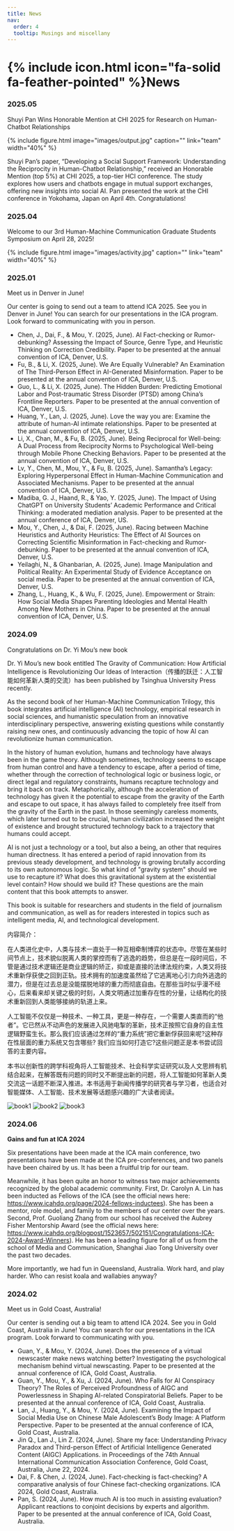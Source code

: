```yaml
---
title: News
nav:
  order: 4
  tooltip: Musings and miscellany
---
```


# {% include icon.html icon="fa-solid fa-feather-pointed" %}News

### 2025.05
Shuyi Pan Wins Honorable Mention at CHI 2025 for Research on Human-Chatbot Relationships

{%
  include figure.html
  image="images/output.jpg"
  caption=""
  link="team"
  width="40%"
%}


Shuyi Pan’s paper, “Developing a Social Support Framework: Understanding the Reciprocity in Human-Chatbot Relationship,” received an Honorable Mention (top 5%) at CHI 2025, a top-tier HCI conference. The study explores how users and chatbots engage in mutual support exchanges, offering new insights into social AI. Pan presented the work at the CHI conference in Yokohama, Japan on April 4th. Congratulations!

### 2025.04
Welcome to our 3rd Human-Machine Communication Graduate Students Symposium on April 28, 2025!

{%
  include figure.html
  image="images/activity.jpg"
  caption=""
  link="team"
  width="40%"
%}

### 2025.01
Meet us in Denver in June!

Our center is going to send out a team to attend ICA 2025. See you in Denver in June! You can search for our presentations in the ICA program. Look forward to communicating with you in person.

- Chen, J., Dai, F., & Mou, Y. (2025, June). AI Fact-checking or Rumor-debunking? Assessing the Impact of Source, Genre Type, and Heuristic Thinking on Correction Credibility. Paper to be presented at the annual convention of ICA, Denver, U.S.
- Fu, B., & Li, X. (2025, June). We Are Equally Vulnerable? An Examination of The Third-Person Effect in AI-Generated Misinformation. Paper to be presented at the annual convention of ICA, Denver, U.S.
- Guo, L., & Li, X. (2025, June). The Hidden Burden: Predicting Emotional Labor and Post-traumatic Stress Disorder (PTSD) among China’s Frontline Reporters. Paper to be presented at the annual convention of ICA, Denver, U.S.
- Huang, Y., Lan, J. (2025, June). Love the way you are: Examine the attribute of human-AI intimate relationships. Paper to be presented at the annual convention of ICA, Denver, U.S.
- Li, X., Chan, M., & Fu, B. (2025, June). Being Reciprocal for Well-being: A Dual Process from Reciprocity Norms to Psychological Well-being through Mobile Phone Checking Behaviors. Paper to be presented at the annual convention of ICA, Denver, U.S.
- Lv, Y., Chen, M., Mou, Y., & Fu, B. (2025, June). Samantha’s Legacy: Exploring Hyperpersonal Effect in Human-Machine Communication and Associated Mechanisms. Paper to be presented at the annual convention of ICA, Denver, U.S.
- Madiba, G. J., Haand, R., & Yao, Y. (2025, June). The Impact of Using ChatGPT on University Students’ Academic Performance and Critical Thinking: a moderated mediation analysis. Paper to be presented at the annual conference of ICA, Denver, US.
- Mou, Y., Chen, J., & Dai, F. (2025, June). Racing between Machine Heuristics and Authority Heuristics: The Effect of AI Sources on Correcting Scientific Misinformation in Fact-checking and Rumor-debunking. Paper to be presented at the annual convention of ICA, Denver, U.S.
- Yeilaghi, N., & Ghanbarian, A. (2025, June). Image Manipulation and Political Reality: An Experimental Study of Evidence Acceptance on social media. Paper to be presented at the annual convention of ICA, Denver, U.S.
- Zhang, L., Huang, K., & Wu, F. (2025, June). Empowerment or Strain: How Social Media Shapes Parenting Ideologies and Mental Health Among New Mothers in China. Paper to be presented at the annual convention of ICA, Denver, U.S.


### 2024.09
Congratulations on Dr. Yi Mou’s new book

Dr. Yi Mou’s new book entitled The Gravity of Communication: How Artificial Intelligence is Revolutionizing Our Ideas of Interaction（传播的跃迁：人工智能如何革新人类的交流）has been published by Tsinghua University Press recently. 

As the second book of her Human-Machine Communication Trilogy, this book integrates artificial intelligence (AI) technology, empirical research in social sciences, and humanistic speculation from an innovative interdisciplinary perspective, answering existing questions while constantly raising new ones, and continuously advancing the topic of how AI can revolutionize human communication. 

In the history of human evolution, humans and technology have always been in the game theory. Although sometimes, technology seems to escape from human control and have a tendency to escape, after a period of time, whether through the correction of technological logic or business logic, or direct legal and regulatory constraints, humans recapture technology and bring it back on track. Metaphorically, although the acceleration of technology has given it the potential to escape from the gravity of the Earth and escape to out space, it has always failed to completely free itself from the gravity of the Earth in the past. In those seemingly careless moments, which later turned out to be crucial, human civilization increased the weight of existence and brought structured technology back to a trajectory that humans could accept.

AI is not just a technology or a tool, but also a being, an other that requires human directness. It has entered a period of rapid innovation from its previous steady development, and technology is growing brutally according to its own autonomous logic. So what kind of "gravity system" should we use to recapture it? What does this gravitational system at the existential level contain? How should we build it? These questions are the main content that this book attempts to answer.

This book is suitable for researchers and students in the field of journalism and communication, as well as for readers interested in topics such as intelligent media, AI, and technological development.

内容简介：

在人类进化史中，人类与技术一直处于一种互相牵制博弈的状态中。尽管在某些时间节点上，技术貌似脱离人类的掌控而有了逃逸的趋势，但总是在一段时间后，不管是通过技术逻辑还是商业逻辑的矫正，抑或是直接的法律法规约束，人类又将技术重新俘获使之回到正轨。技术拥有的加速度虽然给了它逃离地心引力向外逃逸的潜力，但是在过去总是没能摆脱地球的重力而彻底自由。在那些当时似乎漫不经心，后来看来却关键之极的时刻，人类文明通过加重存在性的分量，让结构化的技术重新回到人类能够接纳的轨道上来。

人工智能不仅仅是一种技术、一种工具，更是一种存在，一个需要人类直而的“他者”。它已然从不动声色的发展进入风驰电掣的革新，技术正按照它自身的自主性逻辑野蛮生长。那么我们应该通过怎样的“重力系统”把它重新俘获回来呢?这种存在性层面的重力系统又包含哪些? 我们应当如何打造它?这些问题正是本书尝试回答的主要内容。

本书以创新性的跨学科视角将人工智能技术、社会科学实证研究以及人文思辨有机结合起来，在解答既有问题的同时又不断提出新的问题，将人工智能如何革新人类交流这一话题不断深入推进。本书适用于新闻传播学的研究者与学习者，也适合对智能媒体、人工智能、技术发展等话题感兴趣的广大读者阅读。

![book1](../images/book1.png)
![book2](../images/book2.png)
![book3](../images/book3.png)
### 2024.06
**Gains and fun at ICA 2024**

Six presentations have been made at the ICA main conference, two presentations have been made at the ICA pre-conferences, and two panels have been chaired by us. It has been a fruitful trip for our team. 

Meanwhile, it has been quite an honor to witness two major achievements recognized by the global academic community. First, Dr. Carolyn A. Lin has been inducted as Fellows of the ICA (see the official news here: https://www.icahdq.org/page/2024-fellows-inductees). She has been a mentor, role model, and family to the members of our center over the years. Second, Prof. Guoliang Zhang from our school has received the Aubrey Fisher Mentorship Award (see the official news here: https://www.icahdq.org/blogpost/1523657/502151/Congratulations-ICA-2024-Award-Winners). He has been a leading figure for all of us from the school of Media and Communication, Shanghai Jiao Tong University over the past two decades. 

More importantly, we had fun in Queensland, Australia. Work hard, and play harder. Who can resist koala and wallabies anyway? 


### 2024.02
Meet us in Gold Coast, Australia!

Our center is sending out a big team to attend ICA 2024. See you in Gold Coast, Australia in June! You can search for our presentations in the ICA program. Look forward to communicating with you. 

- Guan, Y., & Mou, Y. (2024, June). Does the presence of a virtual newscaster make news watching better? Investigating the psychological mechanism behind virtual newscasting. Paper to be presented at the annual conference of ICA, Gold Coast, Australia.
- Guan, Y., Mou, Y., & Xu, J. (2024, June). Who Falls for AI Conspiracy Theory? The Roles of Perceived Profoundness of AIGC and Powerlessness in Shaping AI-related Conspiratorial Beliefs. Paper to be presented at the annual conference of ICA, Gold Coast, Australia.
- Lan, J., Huang, Y., & Mou, Y. (2024, June). Examining the Impact of Social Media Use on Chinese Male Adolescent’s Body Image: A Platform Perspective. Paper to be presented at the annual conference of ICA, Gold Coast, Australia.
- Jin Q., Lan J., Lin Z. (2024, June). Share my face: Understanding Privacy Paradox and Third-person Effect of Artificial Intelligence Generated Content (AIGC) Applications. in Proceedings of the 74th Annual International Communication Association Conference, Gold Coast, Australia, June 22, 2024.  
- Dai, F. & Chen, J. (2024, June). Fact-checking is fact-checking? A comparative analysis of four Chinese fact-checking organizations. ICA 2024, Gold Coast, Australia.
- Pan, S. (2024, June). How much AI is too much in assisting evaluation? Applicant reactions to conjoint decisions by experts and algorithm. Paper to be presented at the annual conference of ICA, Gold Coast, Australia.
